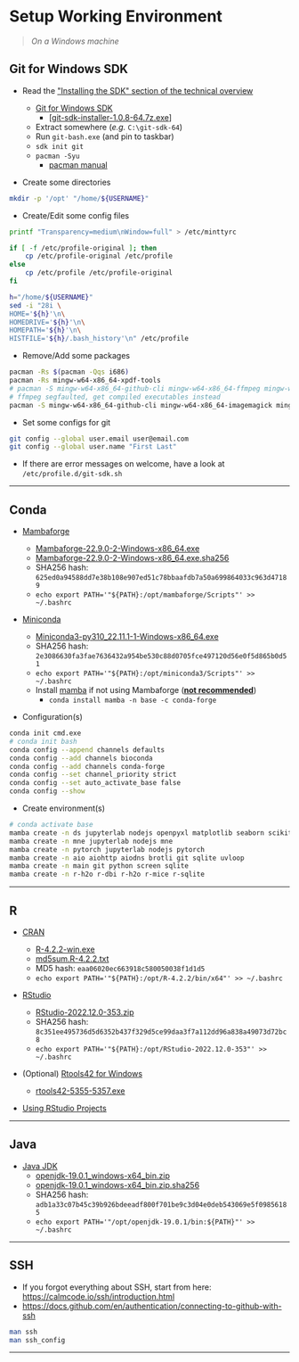 # Setup Working Environment

> _On a Windows machine_

## Git for Windows SDK

- Read the ["Installing the SDK" section of the technical overview](https://github.com/git-for-windows/git/wiki/Technical-overview#installing-the-sdk)
  - [Git for Windows SDK](https://github.com/git-for-windows/build-extra/releases)
    - [[git-sdk-installer-1.0.8-64.7z.exe](https://github.com/git-for-windows/build-extra/releases/download/git-sdk-1.0.8/git-sdk-installer-1.0.8-64.7z.exe)]
  - Extract somewhere (_e.g._ `C:\git-sdk-64`)
  - Run `git-bash.exe` (and pin to taskbar)
  - `sdk init git`
  - `pacman -Syu`
    - [pacman manual](https://archlinux.org/pacman/pacman.8.html)

- Create some directories

```bash
mkdir -p '/opt' "/home/${USERNAME}"
```

- Create/Edit some config files

```bash
printf "Transparency=medium\nWindow=full" > /etc/minttyrc

if [ -f /etc/profile-original ]; then
	cp /etc/profile-original /etc/profile
else
	cp /etc/profile /etc/profile-original
fi

h="/home/${USERNAME}"
sed -i "28i \
HOME='${h}'\n\
HOMEDRIVE='${h}'\n\
HOMEPATH='${h}'\n\
HISTFILE='${h}/.bash_history'\n" /etc/profile
```

- Remove/Add some packages

```bash
pacman -Rs $(pacman -Qqs i686)
pacman -Rs mingw-w64-x86_64-xpdf-tools
# pacman -S mingw-w64-x86_64-github-cli mingw-w64-x86_64-ffmpeg mingw-w64-x86_64-imagemagick mingw-w64-x86_64-pngquant mingw-w64-x86_64-poppler tree
# ffmpeg segfaulted, get compiled executables instead
pacman -S mingw-w64-x86_64-github-cli mingw-w64-x86_64-imagemagick mingw-w64-x86_64-pngquant mingw-w64-x86_64-poppler tree
```

- Set some configs for git

```bash
git config --global user.email user@email.com
git config --global user.name "First Last"
```

- If there are error messages on welcome, have a look at `/etc/profile.d/git-sdk.sh`

---

## Conda

- [Mambaforge](https://github.com/conda-forge/miniforge/releases)
  - [Mambaforge-22.9.0-2-Windows-x86_64.exe](https://github.com/conda-forge/miniforge/releases/download/22.9.0-2/Mambaforge-22.9.0-2-Windows-x86_64.exe)
  - [Mambaforge-22.9.0-2-Windows-x86_64.exe.sha256](https://github.com/conda-forge/miniforge/releases/download/22.9.0-2/Mambaforge-22.9.0-2-Windows-x86_64.exe.sha256)
  - SHA256 hash: `625ed0a94588dd7e38b108e907ed51c78bbaafdb7a50a699864033c963d47189`
  - `echo export PATH='"${PATH}:/opt/mambaforge/Scripts"' >> ~/.bashrc`

- [Miniconda](https://docs.conda.io/en/latest/miniconda.html)
  - [Miniconda3-py310_22.11.1-1-Windows-x86_64.exe](https://repo.anaconda.com/miniconda/Miniconda3-py310_22.11.1-1-Windows-x86_64.exe)
  - SHA256 hash: `2e3086630fa3fae7636432a954be530c88d0705fce497120d56e0f5d865b0d51`
  - `echo export PATH='"${PATH}:/opt/miniconda3/Scripts"' >> ~/.bashrc`
  - Install [mamba](https://github.com/mamba-org/mamba) if not using Mambaforge (**[not recommended](https://mamba.readthedocs.io/en/latest/installation.html)**)
    - `conda install mamba -n base -c conda-forge`

- Configuration(s)

```bash
conda init cmd.exe
# conda init bash
conda config --append channels defaults
conda config --add channels bioconda
conda config --add channels conda-forge
conda config --set channel_priority strict
conda config --set auto_activate_base false
conda config --show
```

- Create environment(s)

```bash
# conda activate base
mamba create -n ds jupyterlab nodejs openpyxl matplotlib seaborn scikit-learn  # python ipython numpy pandas
mamba create -n mne jupyterlab nodejs mne
mamba create -n pytorch jupyterlab nodejs pytorch
mamba create -n aio aiohttp aiodns brotli git sqlite uvloop
mamba create -n main git python screen sqlite
mamba create -n r-h2o r-dbi r-h2o r-mice r-sqlite
```

---

## R

- [CRAN](https://cran.r-project.org)
  - [R-4.2.2-win.exe](https://cran.r-project.org/bin/windows/base/R-4.2.2-win.exe)
  - [md5sum.R-4.2.2.txt](https://cran.r-project.org/bin/windows/base/md5sum.R-4.2.2.txt)
  - MD5 hash: `eaa06020ec663918c580050038f1d1d5`
  - `echo export PATH='"${PATH}:/opt/R-4.2.2/bin/x64"' >> ~/.bashrc`

- [RStudio](https://posit.co/download/rstudio-desktop)
  - [RStudio-2022.12.0-353.zip](https://download1.rstudio.org/electron/windows/RStudio-2022.12.0-353.zip)
  - SHA256 hash: `8c351ee495736d5d6352b437f329d5ce99daa3f7a112dd96a838a49073d72bc8`
  - `echo export PATH='"${PATH}:/opt/RStudio-2022.12.0-353"' >> ~/.bashrc`

- (Optional) [Rtools42 for Windows](https://cran.r-project.org/bin/windows/Rtools/rtools42/rtools.html)
  - [rtools42-5355-5357.exe](https://cran.r-project.org/bin/windows/Rtools/rtools42/files/rtools42-5355-5357.exe)

- [Using RStudio Projects](https://support.rstudio.com/hc/en-us/articles/200526207-Using-Projects)

---

## Java

- [Java JDK](https://jdk.java.net)
  - [openjdk-19.0.1_windows-x64_bin.zip](https://download.java.net/java/GA/jdk19.0.1/afdd2e245b014143b62ccb916125e3ce/10/GPL/openjdk-19.0.1_windows-x64_bin.zip)
  - [openjdk-19.0.1_windows-x64_bin.zip.sha256](https://download.java.net/java/GA/jdk19.0.1/afdd2e245b014143b62ccb916125e3ce/10/GPL/openjdk-19.0.1_windows-x64_bin.zip.sha256)
  - SHA256 hash: `adb1a33c07b45c39b926bdeeadf800f701be9c3d04e0deb543069e5f09856185`
  - `echo export PATH='"/opt/openjdk-19.0.1/bin:${PATH}"' >> ~/.bashrc`

---

## SSH

- If you forgot everything about SSH, start from here: https://calmcode.io/ssh/introduction.html
- https://docs.github.com/en/authentication/connecting-to-github-with-ssh

```bash
man ssh
man ssh_config
```

---


